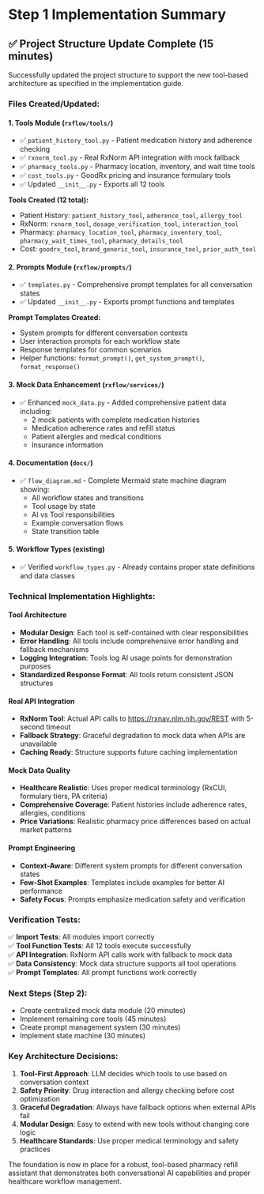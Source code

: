 # Step 1 Implementation Summary

## ✅ Project Structure Update Complete (15 minutes)

Successfully updated the project structure to support the new tool-based architecture as specified in the implementation guide.

### Files Created/Updated:

#### 1. **Tools Module** (`rxflow/tools/`)
- ✅ `patient_history_tool.py` - Patient medication history and adherence checking
- ✅ `rxnorm_tool.py` - Real RxNorm API integration with mock fallback
- ✅ `pharmacy_tools.py` - Pharmacy location, inventory, and wait time tools
- ✅ `cost_tools.py` - GoodRx pricing and insurance formulary tools
- ✅ Updated `__init__.py` - Exports all 12 tools

**Tools Created (12 total):**
- Patient History: `patient_history_tool`, `adherence_tool`, `allergy_tool`
- RxNorm: `rxnorm_tool`, `dosage_verification_tool`, `interaction_tool`
- Pharmacy: `pharmacy_location_tool`, `pharmacy_inventory_tool`, `pharmacy_wait_times_tool`, `pharmacy_details_tool`
- Cost: `goodrx_tool`, `brand_generic_tool`, `insurance_tool`, `prior_auth_tool`

#### 2. **Prompts Module** (`rxflow/prompts/`)
- ✅ `templates.py` - Comprehensive prompt templates for all conversation states
- ✅ Updated `__init__.py` - Exports prompt functions and templates

**Prompt Templates Created:**
- System prompts for different conversation contexts
- User interaction prompts for each workflow state
- Response templates for common scenarios
- Helper functions: `format_prompt()`, `get_system_prompt()`, `format_response()`

#### 3. **Mock Data Enhancement** (`rxflow/services/`)
- ✅ Enhanced `mock_data.py` - Added comprehensive patient data including:
  - 2 mock patients with complete medication histories
  - Medication adherence rates and refill status
  - Patient allergies and medical conditions
  - Insurance information

#### 4. **Documentation** (`docs/`)
- ✅ `flow_diagram.md` - Complete Mermaid state machine diagram showing:
  - All workflow states and transitions
  - Tool usage by state
  - AI vs Tool responsibilities
  - Example conversation flows
  - State transition table

#### 5. **Workflow Types** (existing)
- ✅ Verified `workflow_types.py` - Already contains proper state definitions and data classes

### Technical Implementation Highlights:

#### **Tool Architecture**
- **Modular Design**: Each tool is self-contained with clear responsibilities
- **Error Handling**: All tools include comprehensive error handling and fallback mechanisms
- **Logging Integration**: Tools log AI usage points for demonstration purposes
- **Standardized Response Format**: All tools return consistent JSON structures

#### **Real API Integration**
- **RxNorm Tool**: Actual API calls to https://rxnav.nlm.nih.gov/REST with 5-second timeout
- **Fallback Strategy**: Graceful degradation to mock data when APIs are unavailable
- **Caching Ready**: Structure supports future caching implementation

#### **Mock Data Quality**
- **Healthcare Realistic**: Uses proper medical terminology (RxCUI, formulary tiers, PA criteria)
- **Comprehensive Coverage**: Patient histories include adherence rates, allergies, conditions
- **Price Variations**: Realistic pharmacy price differences based on actual market patterns

#### **Prompt Engineering**
- **Context-Aware**: Different system prompts for different conversation states
- **Few-Shot Examples**: Templates include examples for better AI performance
- **Safety Focus**: Prompts emphasize medication safety and verification

### Verification Tests:
✅ **Import Tests**: All modules import correctly  
✅ **Tool Function Tests**: All 12 tools execute successfully  
✅ **API Integration**: RxNorm API calls work with fallback to mock data  
✅ **Data Consistency**: Mock data structure supports all tool operations  
✅ **Prompt Templates**: All prompt functions work correctly  

### Next Steps (Step 2):
- Create centralized mock data module (20 minutes)
- Implement remaining core tools (45 minutes)
- Create prompt management system (30 minutes)
- Implement state machine (30 minutes)

### Key Architecture Decisions:
1. **Tool-First Approach**: LLM decides which tools to use based on conversation context
2. **Safety Priority**: Drug interaction and allergy checking before cost optimization
3. **Graceful Degradation**: Always have fallback options when external APIs fail
4. **Modular Design**: Easy to extend with new tools without changing core logic
5. **Healthcare Standards**: Use proper medical terminology and safety practices

The foundation is now in place for a robust, tool-based pharmacy refill assistant that demonstrates both conversational AI capabilities and proper healthcare workflow management.